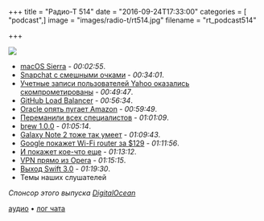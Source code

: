 +++
title = "Радио-Т 514"
date = "2016-09-24T17:33:00"
categories = [ "podcast",]
image = "images/radio-t/rt514.jpg"
filename = "rt_podcast514"

+++

![](https://radio-t.com/images/radio-t/rt514.jpg)

- [macOS Sierra](http://www.trustedreviews.com/macos-sierra-review) - *00:02:55*.
- [Snapchat с смешными очками](https://www.wired.com/2016/09/snap-specs-snapchat/) - *00:34:01*.
- [Учетные записи пользователей Yahoo оказались скомпрометированы](https://habrahabr.ru/company/eset/blog/310774/) - *00:49:47*.
- [GitHub Load Balancer](http://githubengineering.com/introducing-glb/) - *00:56:34*.
- [Oracle опять пугает Amazon](http://1reddrop.com/2016/09/18/oracle-challenges-amazon-cloud-infrastructure/) - *00:59:49*.
- [Переманили всех специалистов](http://www.businessinsider.com/oracle-cloud-amazon-web-services-2016-9) - *01:01:09*.
- [brew 1.0.0](http://brew.sh/2016/09/21/homebrew-1.0.0/) - *01:05:14*.
- [Galaxy Note 2 тоже так умеет](http://mashable.com/2016/09/23/samsung-note-phone-explosions/) - *01:09:43*.
- [Google покажет Wi-Fi router за $129](http://venturebeat.com/2016/09/23/google-will-reportedly-launch-a-129-wi-fi-router-on-october-4/) - *01:11:56*.
- [И покажет кое-что еще](http://venturebeat.com/2016/09/19/google-teases-october-4-smartphone-event/) - *01:13:12*.
- [VPN  прямо из Opera](http://www.theverge.com/2016/9/21/12998556/opera-vpn) - *01:15:15*.
- [Выход Swift 3.0](http://www.opennet.ru/opennews/art.shtml?num=45177) - *01:19:30*.
- Темы наших слушателей

_Спонсор этого выпуска [DigitalOcean](https://do.co/radiot)_

[аудио](https://cdn.radio-t.com/rt_podcast514.mp3) • [лог чата](http://chat.radio-t.com/logs/radio-t-514.html)
<audio src="https://cdn.radio-t.com/rt_podcast514.mp3" preload="none"></audio>
